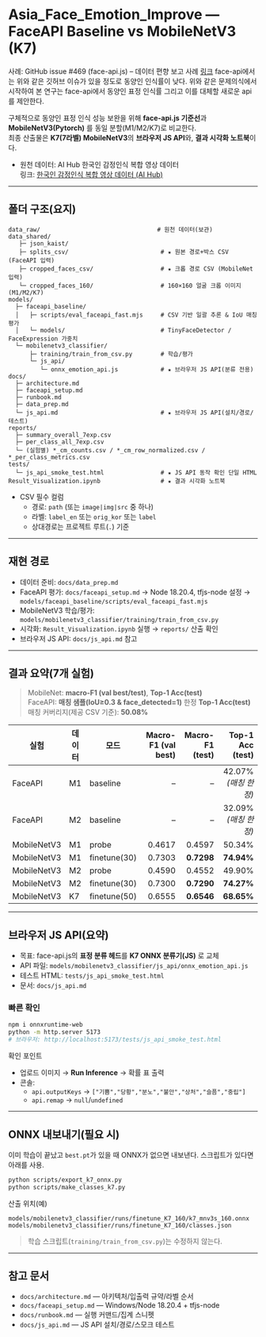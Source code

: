 <!-- [FILEPATH] README.md -->
# Asia_Face_Emotion_Improve — FaceAPI Baseline vs MobileNetV3 (K7)
사례: GitHub issue #469 (face-api.js) – 데이터 편향 보고 사례 [링크](https://github.com/justadudewhohacks/face-api.js/issues/469)
face-api에서는 위와 같은 깃허브 이슈가 있을 정도로 동양인 인식률이 낮다.
위와 같은 문제의식에서 시작하여 본 연구는 face-api에서 동양인 표정 인식률 그리고 이를 대체할 새로운 api를 제안한다.

구체적으로
동양인 표정 인식 성능 보완을 위해 **face-api.js 기준선**과 **MobileNetV3(Pytorch)** 를 동일 분할(M1/M2/K7)로 비교한다.  
최종 산출물은 **K7(7라벨) MobileNetV3**의 **브라우저 JS API**와, **결과 시각화 노트북**이다.

- 원천 데이터: AI Hub 한국인 감정인식 복합 영상 데이터  
  링크: [한국인 감정인식 복합 영상 데이터 (AI Hub)](https://aihub.or.kr/aihubdata/data/view.do?dataSetSn=82)

---

## 폴더 구조(요지)

```
data_raw/                                 # 원천 데이터(보관)
data_shared/
   ├─ json_kaist/
   ├─ splits_csv/                          # ★ 원본 경로+박스 CSV (FaceAPI 입력)
   ├─ cropped_faces_csv/                   # ★ 크롭 경로 CSV (MobileNet 입력)
   └─ cropped_faces_160/                   # 160×160 얼굴 크롭 이미지 (M1/M2/K7)
models/
  ├─ faceapi_baseline/
  │   ├─ scripts/eval_faceapi_fast.mjs     # CSV 기반 일괄 추론 & IoU 매칭 평가
  │   └─ models/                           # TinyFaceDetector / FaceExpression 가중치
  └─ mobilenetv3_classifier/
      ├─ training/train_from_csv.py        # 학습/평가
      └─ js_api/
         └─ onnx_emotion_api.js            # ★ 브라우저 JS API(분류 전용)
docs/
  ├─ architecture.md
  ├─ faceapi_setup.md
  ├─ runbook.md
  ├─ data_prep.md
  └─ js_api.md                             # ★ 브라우저 JS API(설치/경로/테스트)
reports/
  ├─ summary_overall_7exp.csv
  ├─ per_class_all_7exp.csv
  └─ (실험별) *_cm_counts.csv / *_cm_row_normalized.csv / *_per_class_metrics.csv
tests/
  └─ js_api_smoke_test.html                # ★ JS API 동작 확인 단일 HTML
Result_Visualization.ipynb                 # ★ 결과 시각화 노트북
```

- CSV 필수 컬럼
  - 경로: `path` (또는 `image|img|src` 중 하나)
  - 라벨: `label_en` 또는 `orig_kor` 또는 `label`
  - 상대경로는 프로젝트 루트(`.`) 기준

---

## 재현 경로

- 데이터 준비: `docs/data_prep.md`
- FaceAPI 평가: `docs/faceapi_setup.md` → Node 18.20.4, tfjs-node 설정 → `models/faceapi_baseline/scripts/eval_faceapi_fast.mjs`
- MobileNetV3 학습/평가: `models/mobilenetv3_classifier/training/train_from_csv.py`
- 시각화: `Result_Visualization.ipynb` 실행 → `reports/` 산출 확인
- 브라우저 JS API: `docs/js_api.md` 참고

---

## 결과 요약(7개 실험)

> MobileNet: **macro-F1 (val best/test)**, **Top-1 Acc(test)**  
> FaceAPI: **매칭 샘플(IoU≥0.3 & face_detected=1)** 한정 **Top-1 Acc(test)**  
> 매칭 커버리지(제공 CSV 기준): **50.08%**

| 실험 | 데이터 | 모드 | Macro-F1 (val best) | Macro-F1 (test) | Top-1 Acc (test) |
|---|---|---|---:|---:|---:|
| FaceAPI | M1 | baseline | – | – | 42.07% *(매칭 한정)* |
| FaceAPI | M2 | baseline | – | – | 32.09% *(매칭 한정)* |
| MobileNetV3 | M1 | probe | 0.4617 | 0.4597 | 50.34% |
| MobileNetV3 | M1 | finetune(30) | 0.7303 | **0.7298** | **74.94%** |
| MobileNetV3 | M2 | probe | 0.4590 | 0.4552 | 49.90% |
| MobileNetV3 | M2 | finetune(30) | 0.7300 | **0.7290** | **74.27%** |
| MobileNetV3 | K7 | finetune(50) | 0.6555 | **0.6546** | **68.65%** |

---

## 브라우저 JS API(요약)

- 목표: face-api.js의 **표정 분류 헤드**를 **K7 ONNX 분류기(JS)** 로 교체
- API 파일: `models/mobilenetv3_classifier/js_api/onnx_emotion_api.js`
- 테스트 HTML: `tests/js_api_smoke_test.html`
- 문서: `docs/js_api.md`

### 빠른 확인

```bash
npm i onnxruntime-web
python -m http.server 5173
# 브라우저: http://localhost:5173/tests/js_api_smoke_test.html
```

확인 포인트
- 업로드 이미지 → **Run Inference** → 확률 표 출력
- 콘솔:
  - `api.outputKeys` → `["기쁨","당황","분노","불안","상처","슬픔","중립"]`
  - `api.remap` → `null`/`undefined`

---

## ONNX 내보내기(필요 시)

이미 학습이 끝났고 `best.pt`가 있을 때 ONNX가 없으면 내보낸다. 스크립트가 있다면 아래를 사용.

```bash
python scripts/export_k7_onnx.py
python scripts/make_classes_k7.py
```

산출 위치(예)
```
models/mobilenetv3_classifier/runs/finetune_K7_160/k7_mnv3s_160.onnx
models/mobilenetv3_classifier/runs/finetune_K7_160/classes.json
```

> 학습 스크립트(`training/train_from_csv.py`)는 수정하지 않는다.

---

## 참고 문서

- `docs/architecture.md` — 아키텍처/입출력 규약/라벨 순서
- `docs/faceapi_setup.md` — Windows/Node 18.20.4 + tfjs-node
- `docs/runbook.md` — 실행 커맨드/집계 스니펫
- `docs/js_api.md` — JS API 설치/경로/스모크 테스트
